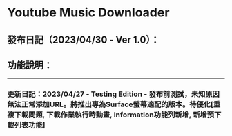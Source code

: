 # Youtube Music Downloader
## 發布日記（2023/04/30 - Ver 1.0）：
## 功能說明：
---
### **更新日記**：2023/04/27 - Testing Edition - 發布前測試，未知原因無法正常添加URL。將推出專為Surface螢幕適配的版本。待優化[重複下載問題, 下載作業執行時動畫, Information功能列新增, 新增預下載列表功能]